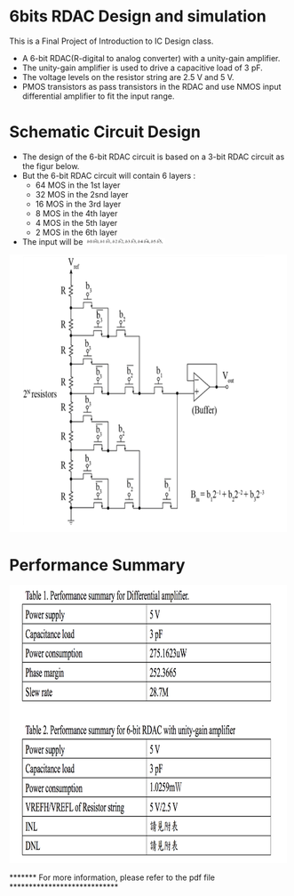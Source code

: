 # 6bits RDAC Design and simulation
This is a Final Project of Introduction to IC Design class.
* A 6-bit RDAC(R-digital to analog converter) with a unity-gain amplifier. 
* The unity-gain amplifier is used to drive a capacitive load of 3 pF. 
* The voltage levels on the resistor string are 2.5 V and 5 V.
* PMOS transistors as pass transistors in the RDAC and use NMOS input differential amplifier to fit the input range.

# Schematic Circuit Design
* The design of the 6-bit RDAC circuit is based on a 3-bit RDAC circuit as the figur below.
* But the 6-bit RDAC circuit will contain 6 layers :
  * 64 MOS in the 1st layer
  * 32 MOS in the 2snd layer
  * 16 MOS in the 3rd layer
  * 8 MOS in the 4th layer
  * 4 MOS in the 5th layer
  * 2 MOS in the 6th layer
* The input will be <img width = "30%" height = "30%" src = "https://github.com/willy850329/6bits-RDAC/blob/master/6-bit_RDAC_img/input.png">

<img width = "500" height = "500" src = "https://github.com/willy850329/6bits-RDAC/blob/master/6-bit_RDAC_img/schematic.png">

# Performance Summary
<img width = "500" height = "500" src = "https://github.com/willy850329/6bits-RDAC/blob/master/6-bit_RDAC_img/performance.png">


******* For more information, please refer to the pdf file ****************************
